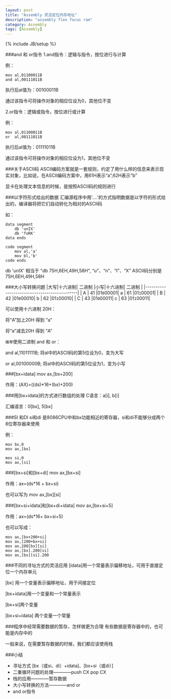 ```yaml
---
layout: post
title: "Assembly 灵活定位内存地址"
description: "assembly flex focus ram"
category: Assembly
tags: [Assembly]
---
```

{% include JB/setup %}

###and 和 or指令
1.and指令：逻辑与指令，按位进行与计算

例：

```
mov al,01100011B
and al,00111011B
```
执行后al值为：00100011B

通过该指令可将操作对象的相应位设为0，其他位不变

2.or指令：逻辑或指令，按位进行或计算

例：

```
mov al,01100011B
or	al,00111011B
```
执行后al值为：01111011B

通过该指令可将操作对象的相应位设为1，其他位不变

###关于ASCII码
ASCII编码方案就是一套规则，约定了用什么样的信息来表示现实对象，比如说，在ASCII编码方案中，用61H表示“a”,62H表示“b”

显卡在处理文本信息的时候，是按照ASCII码的规则进行

###以字符形式给出的数据
汇编源程序中用'....'的方式指明数据是以字符的形式给出的，编译器将把它们自动转化为相对的ASCII码

如：

```
data segment
	db 'unIX'
	db 'foRK'
data ends

code segment
	mov al,'a'
	mov bl,'b'
code ends
```
db 'unIX' 相当于 "db 75H,6EH,49H,58H", “u”、“n”、“I”、“X” ASCII码分别是 75H,6EH,49H,58H

###大小写转换问题
|大写|十六进制|   二进制  |小写|十六进制|   二进制  |
|---------------------------------------------|
| A |  41   |01`0`00001| a |   61  |01`1`00001|
| B |  42   |01`0`00010| b |   62  |01`1`00010|
| C |  43   |01`0`00011| c |   63  |01`1`00011|

可以使用十六进制 20H：

将“A”加上20H 得到 “a”

将“a”减去20H 得到 “A”

`推荐`使用二进制 and 和 or：

and al,11011111B;	将al中的ASCII码的第5位设为0，变为大写

or	al,00100000B;	将al中的ASCII码的第5位设为1，变为小写

###[bx+idata]
mov ax,[bx+200]

作用：(AX)=((ds)*16+(bx)+200)

###用[bx+idata]的方式进行数组的处理
C语言：a[i], b[i]

汇编语言：0[bx], 5[bx]

###SI 和DI
si和di 是8086CPU中和bx功能相近的寄存器，si和di不能够分成两个8位寄存器来使用

例：

```
mov bx,0
mov ax,[bx]

mov si,0
mov ax,[si]
```

###[bx+si]和[bx+di]
mov ax,[bx+si]

作用：ax=(ds*16 + bx+si)

也可以写为 mov ax,[bx][si]

###[bx+si+idata]和[bx+di+idata]
mov ax,[bx+si+5]

作用：ax=(ds*16+ bx+si+5)

也可以写成：

```
mov ax,[bx+200+si]
mov ax,[200+bx+si]
mov ax,200[bx][si]
mov ax,[bx].200[si]
mov ax,[bx][si].200
```

###不同的寻址方式的灵活应用
[idata]用一个常量表示偏移地址，可用于直接定位一个内存单元

[bx] 用一个变量表示偏移地址，用于间接定位

[bx+idata]用一个变量和一个常量表示

[bx+si]两个变量

[bx+si+idata] 两个变量一个常量

###程序中经常需要数据的暂存，怎样做更为合理
有些数据是寄存器中的，也可能是内存中的

一般来说，在需要暂存数据的时候，我们都应该使用栈

###小结
* 寻址方式 [bx（或si、di）+idata]、[bx+si（或di）]
* 二重循环问题的处理————push CX pop CX
* 栈的应用————暂存数据
* 大小写转换的方法————and or
* and or指令